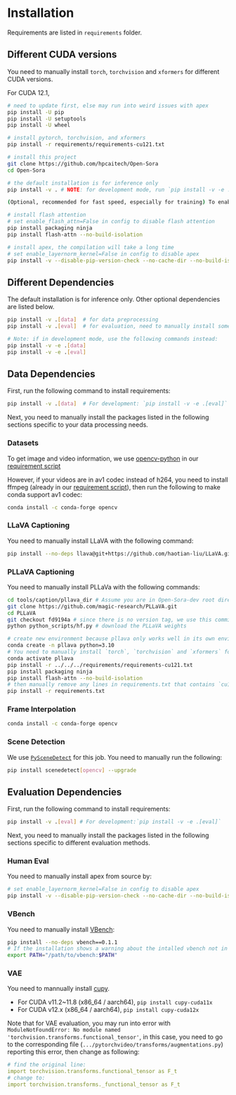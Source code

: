 # Installation

Requirements are listed in `requirements` folder.

## Different CUDA versions

You need to manually install `torch`, `torchvision` and `xformers` for different CUDA versions.

For CUDA 12.1,
```bash
# need to update first, else may run into weird issues with apex
pip install -U pip
pip install -U setuptools
pip install -U wheel

# install pytorch, torchvision, and xformers
pip install -r requirements/requirements-cu121.txt

# install this project
git clone https://github.com/hpcaitech/Open-Sora
cd Open-Sora

# the default installation is for inference only
pip install -v . # NOTE: for development mode, run `pip install -v -e .`

(Optional, recommended for fast speed, especially for training) To enable `layernorm_kernel` and `flash_attn`, you need to install `apex` and `flash-attn` with the following commands.

# install flash attention
# set enable_flash_attn=False in config to disable flash attention
pip install packaging ninja
pip install flash-attn --no-build-isolation

# install apex, the compilation will take a long time
# set enable_layernorm_kernel=False in config to disable apex
pip install -v --disable-pip-version-check --no-cache-dir --no-build-isolation --config-settings "--build-option=--cpp_ext" --config-settings "--build-option=--cuda_ext" git+https://github.com/NVIDIA/apex.git
```

## Different Dependencies

The default installation is for inference only. Other optional dependencies are listed below.

```bash
pip install -v .[data]  # for data preprocessing
pip install -v .[eval]  # for evaluation, need to manually install some packages detailed below

# Note: if in development mode, use the following commands instead:
pip install -v -e .[data]
pip install -v -e .[eval]
```


## Data Dependencies

First, run the following command to install requirements:
```bash
pip install -v .[data]  # For development: `pip install -v -e .[eval]`
```
Next, you need to manually install the packages listed in the following sections specific to your data processing needs.

### Datasets
To get image and video information, we use [opencv-python](https://github.com/opencv/opencv-python) in our [requirement script](../requirements/requirements-data.txt)

However, if your videos are in av1 codec instead of h264, you need to install ffmpeg (already in our [requirement script](../requirements/requirements-data.txt)), then run the following to make conda support av1 codec:
```bash
conda install -c conda-forge opencv
```

### LLaVA Captioning
You need to manually install LLaVA with the following command:
```bash
pip install --no-deps llava@git+https://github.com/haotian-liu/LLaVA.git@v1.2.2.post1
```
### PLLaVA Captioning

You need to manually install PLLaVa with the following commands:
```bash
cd tools/caption/pllava_dir # Assume you are in Open-Sora-dev root directory
git clone https://github.com/magic-research/PLLaVA.git
cd PLLaVA
git checkout fd9194a # since there is no version tag, we use this commit
python python_scripts/hf.py # download the PLLaVA weights

# create new environment because pllava only works well in its own environments:
conda create -n pllava python=3.10
# You need to manually install `torch`, `torchvision` and `xformers` for different CUDA versions, the following works for CUDA 12.1:
conda activate pllava
pip install -r ../../../requirements/requirements-cu121.txt
pip install packaging ninja
pip install flash-attn --no-build-isolation
# then manually remove any lines in requirements.txt that contains `cu11`, before installing:
pip install -r requirements.txt
```

### Frame Interpolation
```bash
conda install -c conda-forge opencv
```

### Scene Detection
We use [`PySceneDetect`](https://github.com/Breakthrough/PySceneDetect) for this job. You need to manually run the following:
```bash
pip install scenedetect[opencv] --upgrade
```



## Evaluation Dependencies

First, run the following command to install requirements:
```bash
pip install -v .[eval] # For development:`pip install -v -e .[eval]`
```
Next, you need to manually install the packages listed in the following sections specific to different evaluation methods.

### Human Eval

You need to manually install apex from source by:
```bash
# set enable_layernorm_kernel=False in config to disable apex
pip install -v --disable-pip-version-check --no-cache-dir --no-build-isolation --config-settings "--build-option=--cpp_ext" --config-settings "--build-option=--cuda_ext" git+https://github.com/NVIDIA/apex.git

```

### VBench
You need to manually install [VBench](https://github.com/Vchitect/VBench):
```bash
pip install --no-deps vbench==0.1.1
# If the installation shows a warning about the intalled vbench not in PATH, you need to add it by:
export PATH="/path/to/vbench:$PATH"
```


### VAE

You need to mannually install [cupy](https://docs.cupy.dev/en/stable/install.html).
* For CUDA v11.2~11.8 (x86_64 / aarch64), `pip install cupy-cuda11x`
* For CUDA v12.x (x86_64 / aarch64), `pip install cupy-cuda12x`

Note that for VAE evaluation, you may run into error with `ModuleNotFoundError: No module named 'torchvision.transforms.functional_tensor'`, in this case, you need to go to the corresponding file (`.../pytorchvideo/transforms/augmentations.py`) reporting this error, then change as following:
```yaml
# find the original line:
import torchvision.transforms.functional_tensor as F_t
# change to:
import torchvision.transforms._functional_tensor as F_t
```
